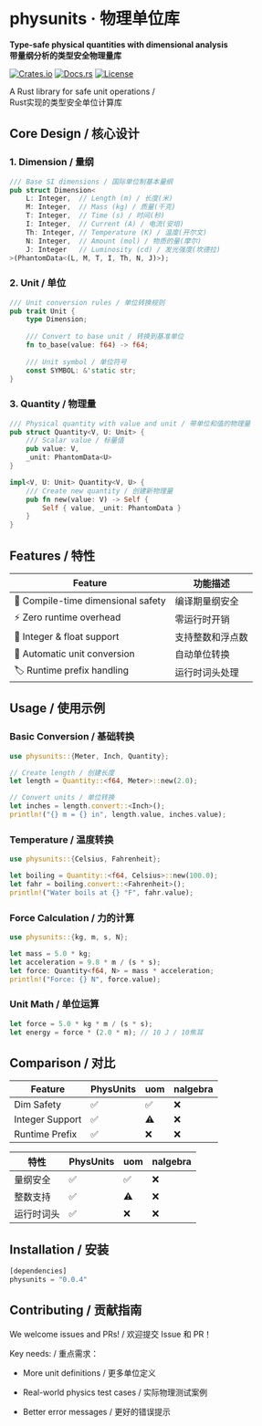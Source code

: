 # physunits · 物理单位库

**Type-safe physical quantities with dimensional analysis**  
**带量纲分析的类型安全物理量库**  

[![Crates.io](https://img.shields.io/crates/v/physunits)](https://crates.io/crates/physunits)
[![Docs.rs](https://img.shields.io/docsrs/physunits)](https://docs.rs/physunits)
[![License](https://img.shields.io/badge/license-MIT-blue.svg)](LICENSE)

A Rust library for safe unit operations /  
Rust实现的类型安全单位计算库  

## Core Design / 核心设计

### 1. Dimension / 量纲

```rust
/// Base SI dimensions / 国际单位制基本量纲
pub struct Dimension<
    L: Integer,  // Length (m) / 长度(米)
    M: Integer,  // Mass (kg) / 质量(千克)
    T: Integer,  // Time (s) / 时间(秒)
    I: Integer,  // Current (A) / 电流(安培)
    Th: Integer, // Temperature (K) / 温度(开尔文) 
    N: Integer,  // Amount (mol) / 物质的量(摩尔)
    J: Integer   // Luminosity (cd) / 发光强度(坎德拉)
>(PhantomData<(L, M, T, I, Th, N, J)>);
```

### 2. Unit / 单位

```rust
/// Unit conversion rules / 单位转换规则
pub trait Unit {
    type Dimension;
    
    /// Convert to base unit / 转换到基准单位
    fn to_base(value: f64) -> f64;
    
    /// Unit symbol / 单位符号
    const SYMBOL: &'static str;
}
```

### 3. Quantity / 物理量

```rust
/// Physical quantity with value and unit / 带单位和值的物理量
pub struct Quantity<V, U: Unit> {
    /// Scalar value / 标量值
    pub value: V,
    _unit: PhantomData<U>
}

impl<V, U: Unit> Quantity<V, U> {
    /// Create new quantity / 创建新物理量
    pub fn new(value: V) -> Self {
        Self { value, _unit: PhantomData }
    }
}
```

## Features / 特性

| Feature | 功能描述 |
|---------|----------|
| 📏 Compile-time dimensional safety | 编译期量纲安全 |
| ⚡ Zero runtime overhead | 零运行时开销 |
| 🔢 Integer & float support | 支持整数和浮点数 |
| 🔄 Automatic unit conversion | 自动单位转换 |
| 🏷️ Runtime prefix handling | 运行时词头处理 |

## Usage / 使用示例

### Basic Conversion / 基础转换

```rust
use physunits::{Meter, Inch, Quantity};

// Create length / 创建长度
let length = Quantity::<f64, Meter>::new(2.0);

// Convert units / 单位转换
let inches = length.convert::<Inch>();
println!("{} m = {} in", length.value, inches.value);
```

### Temperature / 温度转换

```rust
use physunits::{Celsius, Fahrenheit};

let boiling = Quantity::<f64, Celsius>::new(100.0);
let fahr = boiling.convert::<Fahrenheit>();
println!("Water boils at {} °F", fahr.value); 
```

### Force Calculation / 力的计算

```rust
use physunits::{kg, m, s, N};

let mass = 5.0 * kg;
let acceleration = 9.8 * m / (s * s);
let force: Quantity<f64, N> = mass * acceleration;
println!("Force: {} N", force.value);
```

### Unit Math / 单位运算

```rust
let force = 5.0 * kg * m / (s * s);
let energy = force * (2.0 * m); // 10 J / 10焦耳
```

## Comparison / 对比

| Feature         | PhysUnits | uom   | nalgebra |
|----------------|----------|-------|----------|
| Dim Safety     | ✅        | ✅     | ❌        |
| Integer Support| ✅        | ⚠️     | ❌        |
| Runtime Prefix | ✅        | ❌     | ❌        |


| 特性          | PhysUnits | uom   | nalgebra |
|--------------|----------|-------|----------|
| 量纲安全      | ✅        | ✅     | ❌        |
| 整数支持      | ✅        | ⚠️     | ❌        |
| 运行时词头    | ✅        | ❌     | ❌        |

## Installation / 安装

```rust
[dependencies]
physunits = "0.0.4"
```

## Contributing / 贡献指南

We welcome issues and PRs! / 欢迎提交 Issue 和 PR！

Key needs: / 重点需求：

- More unit definitions / 更多单位定义

- Real-world physics test cases / 实际物理测试案例

- Better error messages / 更好的错误提示
